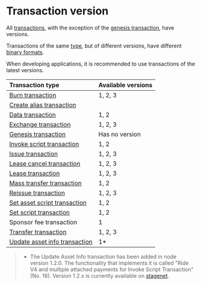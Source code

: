 # Transaction version

All [transactions](/en/blockchain/transaction), with the exception of the [genesis transaction](/en/blockchain/transaction-type/genesis-transaction), have versions.

Transactions of the same [type](/en/blockchain/transaction-type), but of different versions, have different [binary formats](/en/blockchain/binary-format/transaction-binary-format).

When developing applications, it is recommended to use transactions of the latest versions.

| Transaction type | Available versions |
| :--- | :--- |
| [Burn transaction](/en/blockchain/transaction-type/burn-transaction) | 1, 2, 3 |
| [Create alias transaction](/en/blockchain/transaction-type/create-alias-transaction) | | 1, 2, 3 |
| [Data transaction](/en/blockchain/transaction-type/data-transaction) | 1, 2 |
| [Exchange transaction](/en/blockchain/transaction-type/exchange-transaction) | 1, 2, 3 |
| [Genesis transaction](/en/blockchain/transaction-type/genesis-transaction) | Has no version |
| [Invoke script transaction](/en/blockchain/transaction-type/invoke-script-transaction) | 1, 2 |
| [Issue transaction](/en/blockchain/transaction-type/issue-transaction) | 1, 2, 3 |
| [Lease cancel transaction](/en/blockchain/transaction-type/lease-cancel-transaction) | 1, 2, 3 |
| [Lease transaction](/en/blockchain/transaction-type/lease-transaction) | 1, 2, 3 |
| [Mass transfer transaction](/en/blockchain/transaction-type/mass-transfer-transaction) | 1, 2 |
| [Reissue transaction](/en/blockchain/transaction-type/reissue-transaction) | 1, 2, 3 |
| [Set asset script transaction](/en/blockchain/transaction-type/set-asset-script-transaction) | 1, 2 |
| [Set script transaction](/en/blockchain/transaction-type/set-script-transaction) | 1, 2 |
| Sponsor fee transaction | 1 |
| [Transfer transaction](/en/blockchain/transaction-type/transfer-transaction) | 1, 2, 3 |
| [Update asset info transaction](/en/blockchain/transaction-type/update-asset-info-transaction) | 1* |

> * The Update Asset Info transaction has been added in node version 1.2.0. The functionality that implements it is called "Ride V4 and multiple attached payments for Invoke Script Transaction" (No. 16). Version 1.2.x is currently available on [stagenet](/en/blockchain/blockchain-network/stage-network).

